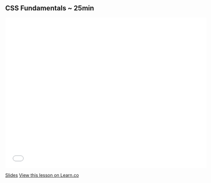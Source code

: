

## CSS Fundamentals ~ 25min

<iframe width="640" height="480" src="//www.youtube.com/embed/-k-1TU8qq0Q?rel=0" frameborder="0" allowfullscreen></iframe>

[Slides](https://docs.google.com/presentation/d/1wTkUPKfSKt7ueUeKsZ6cYQ0RjRzpnEDLCqKKTB041P8/edit?usp=sharing)
<a href='https://learn.co/lessons/fe-css-fundamentals' data-visibility='hidden'>View this lesson on Learn.co</a>
